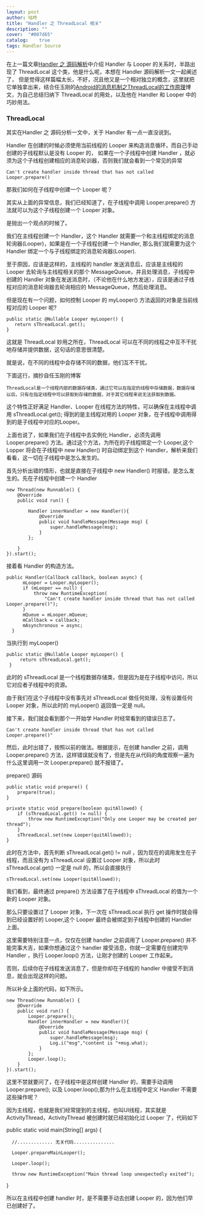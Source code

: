 ```yaml
---
layout: post
author: 咕咚
title: "Handler 之 ThreadLocal 相关"
description: ""
cover:  "#007d65"
catalog:    true
tags: Handler Source
---
```

在上一篇文章[Handler 之 源码解析](/2016/03/10/handler_analysis_two.html)中介绍 Handler 与 Looper 的关系时，半路出现了 ThreadLocal 这个类，他是什么呢，本想在 Handler 源码解析一文一起阐述了，
但是觉得这样篇幅太长，不好，况且他又是一个相对独立的概念，这里就把它单独拿出来，结合任玉刚的[Android的消息机制之ThreadLocal的工作原理](http://blog.csdn.net/singwhatiwanna/article/details/48350919)博文，为自己总结归纳下 ThreadLocal 的用处，以及他在 Handler 和 Looper 中的巧妙用法。

### ThreadLocal

其实在Handler 之 源码分析一文中，关于 Handler 有一点一直没说到。

Handler 在创建的时候必须使用当前线程的 Looper 来构造消息循环，而自己手动创建的子线程默认是没有 Looper 的，
如果在一个子线程中创建 Handler ，就必须为这个子线程创建相应的消息轮训器，否则我们就会看到一个常见的异常

    Can't create handler inside thread that has not called Looper.prepare()

那我们如何在子线程中创建一个 Looper 呢？

其实从上面的异常信息，我们已经知道了，在子线程中调用 Looper.prepare() 方法就可以为这个子线程创建一个 Looper 对象。

是抛出一个观点的时候了。

我们在主线程创建一个 Handler，这个 Handler 就需要一个和主线程绑定的消息轮询器(Looper)，如果是在一个子线程创建一个 Handler,
那么我们就需要为这个 Handler 绑定一个与子线程绑定的消息轮询器(Looper).

至于原因，应该是这样的，主线程的 handler 发送消息后，应该是主线程的 Looper 去轮询与主线程相关的那个 MessageQueue，并且处理消息，子线程中创建的 Handler 对象在发送消息时，（不论他在什么地方发送），应该是通过子线程对应的消息轮询器去轮询相应的 MessageQueue，然后处理消息。

但是现在有一个问题，如何控制 Looper 的 myLooper() 方法返回的对象是当前线程对应的 Looper 呢?

    public static @Nullable Looper myLooper() {
       return sThreadLocal.get();
    }

这就是 ThreadLocal 妙用之所在，ThreadLocal 可以在不同的线程之中互不干扰地存储并提供数据，这句话的意思很清楚。

就是说，在不同的线程中会存储不同的数据，他们互不干扰。

下面这行，摘抄自任玉刚的博客

`ThreadLocal是一个线程内部的数据存储类，通过它可以在指定的线程中存储数据，数据存储以后，只有在指定线程中可以获取到存储的数据，对于其它线程来说无法获取到数据。`

这个特性正好满足 Handler、Looper 在线程方法的特性，可以确保在主线程中调用 sThreadLocal.get(); 得到的是主线程对用的 Looper 对象，在子线程中调用得到的是子线程中对应的Looper。

上面也说了，如果我们在子线程中去实例化 Handler，必须先调用 Looper.prepare() 方法。通过这个方法，为所在的子线程绑定一个 Looper,这个
Lopper 将会在子线程中 new Handler() 时自动绑定到这个 Handler，解析来我们看看，这一切在子线程中是怎么发生的。

首先分析出错的情形，也就是直接在子线程中 new Handler() 时报错，是怎么发生的。先在子线程中创建一个 Handler

    new Thread(new Runnable() {
        @Override
        public void run() {

            Handler innerHandler = new Handler(){
                @Override
                public void handleMessage(Message msg) {
                    super.handleMessage(msg);
                }
            };

        }
    }).start();

接着看 Handler 的构造方法。

    public Handler(Callback callback, boolean async) {
          mLooper = Looper.myLooper();
          if (mLooper == null) {
              throw new RuntimeException(
                  "Can't create handler inside thread that has not called Looper.prepare()");
          }
          mQueue = mLooper.mQueue;
          mCallback = callback;
          mAsynchronous = async;
      }

当执行到 myLooper()    

    public static @Nullable Looper myLooper() {
         return sThreadLocal.get();
     }

此时的 sThreadLocal 是一个线程数据存储类，但是因为是在子线程中访问，所以它对应者子线程中的资源。

由于我们在这个子线程中没有事先对 sThreadLocal 做任何处理，没有设置任何 Looper 对象，所以此时的 myLooper() 返回值一定是 null。

接下来，我们就会看到那个一开始学 Handler 时经常看到的错误日志了。

    Can't create handler inside thread that has not called Looper.prepare()"

然后，此时出错了，按照以前的做法。根据提示，在创建 handler 之前，调用Looper.prepare() 方法，这样错误就没有了，但是先在从代码的角度观察一遍为什么这里调用一次 Looper.prepare() 就不报错了。

prepare() 源码

    public static void prepare() {
        prepare(true);
    }

    private static void prepare(boolean quitAllowed) {
        if (sThreadLocal.get() != null) {
            throw new RuntimeException("Only one Looper may be created per thread");
        }
        sThreadLocal.set(new Looper(quitAllowed));
    }

此时在方法中，首先判断 sThreadLocal.get() != null ，因为现在的调用发生在子线程，而且没有为 sThreadLocal 设置过 Looper 对象，所以此时
sThreadLocal.get() 一定是 null 的，所以会直接执行

    sThreadLocal.set(new Looper(quitAllowed));

我们看到，最终通过 prepare() 方法设置了在子线程中 sThreadLocal 的值为一个新的 Looper 对象。

那么只要设置过了 Looper 对象，下一次在 sThreadLocal 执行 get 操作时就会得到已经设置好的 Looper,这个 Looper 最终会被绑定到子线程中创建的 Handler 上面。

这里需要特别注意一点，仅仅在创建 handler 之前调用了 Looper.prepare() 并不能完事大吉，如果你想通过这个 handler 接受消息，你就一定需要在创建完毕 Handler ，执行 Looper.loop() 方法，让刚才创建的 Looper 工作起来。

否则，后续你在子线程发送消息了，但是你却在子线程的 handler 中接受不到消息，就会出现这样的问题。

所以补全上面的代码，如下所示。

    new Thread(new Runnable() {
        @Override
        public void run() {
            Looper.prepare();
            Handler innerHandler = new Handler(){
                @Override
                public void handleMessage(Message msg) {
                    super.handleMessage(msg);
                    Log.i("msg","content is "+msg.what);
                }
            };
            Looper.loop();
        }
    }).start();

这里不禁就要问了，在子线程中是这样创建 Handler 的，需要手动调用 Looper.prepare(); 以及 Looper.loop();那为什么在主线程中定义 Handler 不需要这些操作呢？

因为主线程，也就是我们经常提到的主线程，也叫UI线程，其实就是 ActivityThread，ActivityThread 被创建时就已经初始化过 Looper 了，代码如下

  public static void main(String[] args) {

      //............. 无关代码...............

      Looper.prepareMainLooper();

      Looper.loop();

      throw new RuntimeException("Main thread loop unexpectedly exited");
  }

所以在主线程中创建 handler 时，是不需要手动去创建 Looper 的，因为他们早已创建好了。
